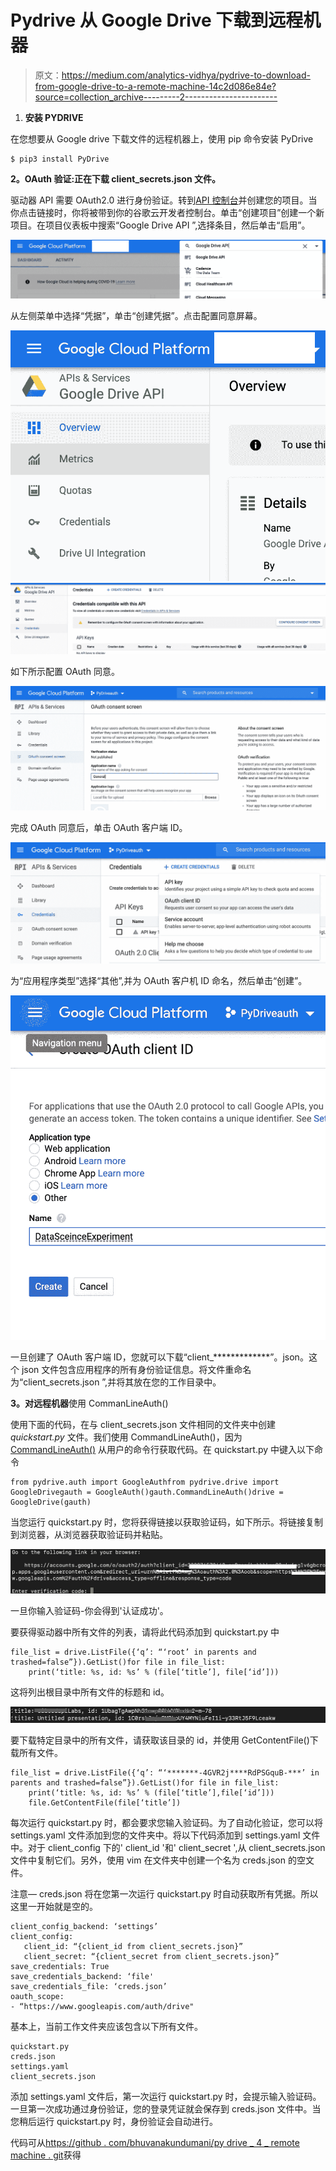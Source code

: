 # Pydrive 从 Google Drive 下载到远程机器

> 原文：<https://medium.com/analytics-vidhya/pydrive-to-download-from-google-drive-to-a-remote-machine-14c2d086e84e?source=collection_archive---------2----------------------->

1.  **安装 PYDRIVE**

在您想要从 Google drive 下载文件的远程机器上，使用 pip 命令安装 PyDrive

```
$ pip3 install PyDrive
```

**2。OAuth 验证:正在下载 client_secrets.json 文件。**

驱动器 API 需要 OAuth2.0 进行身份验证。转到[API 控制台](https://console.developers.google.com/iam-admin/projects)并创建您的项目。当你点击链接时，你将被带到你的谷歌云开发者控制台。单击“创建项目”创建一个新项目。在项目仪表板中搜索“Google Drive API ”,选择条目，然后单击“启用”。

![](img/4b5c7d783f040964e2ff5d21a9ce9ff4.png)

从左侧菜单中选择“凭据”，单击“创建凭据”。点击配置同意屏幕。

![](img/35c292ad57fb7cca6a7c84bccf34bd5c.png)![](img/e6e0cd8f17f2802ab349c42ef528aee7.png)

如下所示配置 OAuth 同意。

![](img/3641156423e3ad8e3d7882f5b3b575b5.png)

完成 OAuth 同意后，单击 OAuth 客户端 ID。

![](img/e1ad1b982e4af9d5679fa995a3725155.png)

为“应用程序类型”选择“其他”,并为 OAuth 客户机 ID 命名，然后单击“创建”。

![](img/f36d6715203425bc6d3659f9345eeda1.png)

一旦创建了 OAuth 客户端 ID，您就可以下载“client_*************”。json。这个 json 文件包含应用程序的所有身份验证信息。将文件重命名为“client_secrets.json ”,并将其放在您的工作目录中。

**3。对远程机器**使用 CommanLineAuth()

使用下面的代码，在与 client_secrets.json 文件相同的文件夹中创建 *quickstart.py* 文件。我们使用 CommandLineAuth()，因为 [CommandLineAuth()](https://pythonhosted.org/PyDrive/pydrive.html#pydrive.auth.GoogleAuth.CommandLineAuth) 从用户的命令行获取代码。在 quickstart.py 中键入以下命令

```
from pydrive.auth import GoogleAuthfrom pydrive.drive import GoogleDrivegauth = GoogleAuth()gauth.CommandLineAuth()drive = GoogleDrive(gauth)
```

当您运行 quickstart.py 时，您将获得链接以获取验证码，如下所示。将链接复制到浏览器，从浏览器获取验证码并粘贴。

![](img/0be5386097884d29726535f3bc837b4b.png)

一旦你输入验证码-你会得到'认证成功'。

要获得驱动器中所有文件的列表，请将此代码添加到 quickstart.py 中

```
file_list = drive.ListFile({‘q’: “‘root’ in parents and trashed=false”}).GetList()for file in file_list:
    print(‘title: %s, id: %s’ % (file[‘title’], file[‘id’]))
```

这将列出根目录中所有文件的标题和 id。

![](img/7a014e8855fe2fdb42475f03e6cbf45d.png)

要下载特定目录中的所有文件，请获取该目录的 id，并使用 GetContentFile()下载所有文件。

```
file_list = drive.ListFile({‘q’: “‘*******-4GVR2j****RdPSGquB-***’ in parents and trashed=false”}).GetList()for file in file_list:
    print(‘title: %s, id: %s’ % (file[‘title’],file[‘id’]))
    file.GetContentFile(file[‘title’])
```

每次运行 quickstart.py 时，都会要求您输入验证码。为了自动化验证，您可以将 settings.yaml 文件添加到您的文件夹中。将以下代码添加到 settings.yaml 文件中。对于 client_config 下的' client_id '和' client_secret ',从 client_secrets.json 文件中复制它们。另外，使用 vim 在文件夹中创建一个名为 creds.json 的空文件。

注意— creds.json 将在您第一次运行 quickstart.py 时自动获取所有凭据。所以这里一开始就是空的。

```
client_config_backend: ‘settings’
client_config:
   client_id: “{client_id from client_secrets.json}”
   client_secret: “{client_secret from client_secrets.json}”
save_credentials: True
save_credentials_backend: ‘file'
save_credentials_file: ‘creds.json’
oauth_scope:
- “https://www.googleapis.com/auth/drive"
```

基本上，当前工作文件夹应该包含以下所有文件。

```
quickstart.py
creds.json
settings.yaml
client_secrets.json
```

添加 settings.yaml 文件后，第一次运行 quickstart.py 时，会提示输入验证码。一旦第一次成功通过身份验证，您的登录凭证就会保存到 creds.json 文件中。当您稍后运行 quickstart.py 时，身份验证会自动进行。

代码可从[https://github . com/bhuvanakundumani/py drive _ 4 _ remote machine . git](https://github.com/bhuvanakundumani/pydrive_4_remotemachine.git)获得